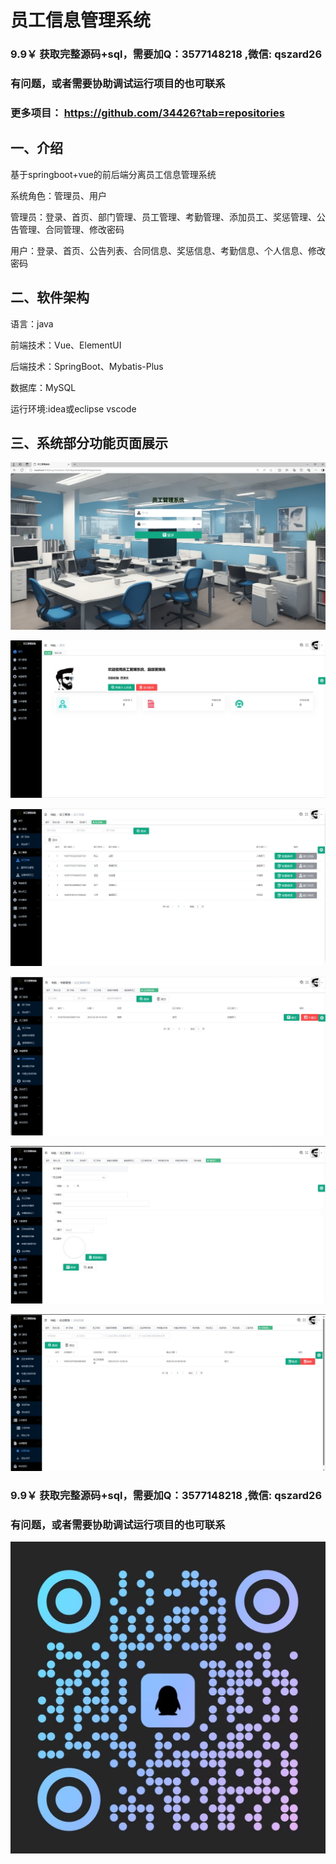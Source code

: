 # 员工信息管理系统


### 9.9￥ 获取完整源码+sql，需要加Q：3577148218 ,微信: qszard26
### 有问题，或者需要协助调试运行项目的也可联系
### 更多项目： https://github.com/34426?tab=repositories

## 一、介绍

基于springboot+vue的前后端分离员工信息管理系统

系统角色：管理员、用户

管理员：登录、首页、部门管理、员工管理、考勤管理、添加员工、奖惩管理、公告管理、合同管理、修改密码

用户：登录、首页、公告列表、合同信息、奖惩信息、考勤信息、个人信息、修改密码

## 二、软件架构

语言：java

前端技术：Vue、ElementUI

后端技术：SpringBoot、Mybatis-Plus

数据库：MySQL

运行环境:idea或eclipse vscode

## 三、系统部分功能页面展示

![img_1.png](imgs/img_1.png)

![img_2.png](imgs/img_2.png)

![img_3.png](imgs/img_3.png)

![img_4.png](imgs/img_4.png)

![img_6.png](imgs/img_6.png)

![img_7.png](imgs/img_7.png)

### 9.9￥ 获取完整源码+sql，需要加Q：3577148218 ,微信: qszard26
### 有问题，或者需要协助调试运行项目的也可联系

![img.png](imgs/img.png)





